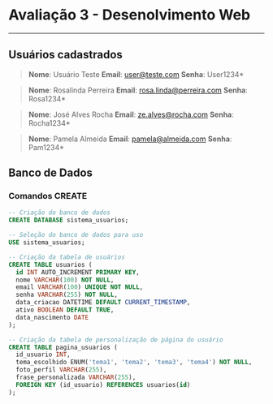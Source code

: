 # Avaliação 3 - Desenolvimento Web
---

## Usuários cadastrados

>**Nome**: Usuário Teste
>**Email**: user@teste.com
>**Senha**: User1234*

>**Nome**: Rosalinda Perreira
>**Email**: rosa.linda@perreira.com
>**Senha**: Rosa1234*

>**Nome**: José Alves Rocha
>**Email**: ze.alves@rocha.com
>**Senha**: Rocha1234*

>**Nome**: Pamela Almeida
>**Email**: pamela@almeida.com
>**Senha**: Pam1234*


## Banco de Dados

### Comandos CREATE

```SQL
-- Criação do banco de dados
CREATE DATABASE sistema_usuarios;

-- Seleção do banco de dados para uso
USE sistema_usuarios;

-- Criação da tabela de usuários
CREATE TABLE usuarios (
  id INT AUTO_INCREMENT PRIMARY KEY,
  nome VARCHAR(100) NOT NULL,
  email VARCHAR(100) UNIQUE NOT NULL,
  senha VARCHAR(255) NOT NULL,
  data_criacao DATETIME DEFAULT CURRENT_TIMESTAMP,
  ativo BOOLEAN DEFAULT TRUE,
  data_nascimento DATE
);

-- Criação da tabela de personalização de página do usuário
CREATE TABLE pagina_usuarios (
  id_usuario INT,
  tema_escolhido ENUM('tema1', 'tema2', 'tema3', 'tema4') NOT NULL,
  foto_perfil VARCHAR(255),
  frase_personalizada VARCHAR(255),
  FOREIGN KEY (id_usuario) REFERENCES usuarios(id)
);
```

